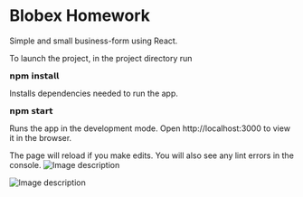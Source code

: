 # Blobex Homework
Simple and small business-form using React. 

To launch the project, in the project directory run

𝗻𝗽𝗺 𝗶𝗻𝘀𝘁𝗮𝗹𝗹

Installs dependencies needed to run the app.

𝗻𝗽𝗺 𝘀𝘁𝗮𝗿𝘁

Runs the app in the development mode.
Open http://localhost:3000 to view it in the browser.

The page will reload if you make edits.
You will also see any lint errors in the console.
![Image description](http://i.imgur.com/HpqT8wu.png)

![Image description](http://i.imgur.com/MVMKZ3S.png)

